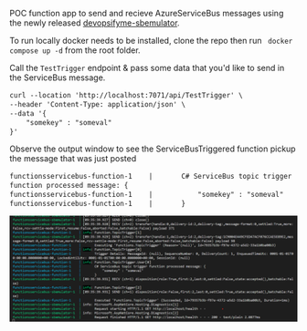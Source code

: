 POC function app to send and recieve AzureServiceBus messages using the newly released [devopsifyme-sbemulator](https://github.com/piotr-rojek/devopsifyme-sbemulator).

To run locally docker needs to be installed, clone the repo then run 
` docker compose up -d` from the root folder.


Call the `TestTrigger` endpoint & pass some data that you'd like to send in the ServiceBus message.

```
curl --location 'http://localhost:7071/api/TestTrigger' \
--header 'Content-Type: application/json' \
--data '{
    "somekey" : "someval"
}'
```

Observe the output window to see the ServiceBusTriggered function pickup the message that was just posted

```functionsservicebus-function-1    | info: Function.TopicTrigger.User[0]
functionsservicebus-function-1    |       C# ServiceBus topic trigger function processed message: {
functionsservicebus-function-1    |           "somekey" : "someval"
functionsservicebus-function-1    |       }
```

![ouput window](image.png)